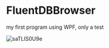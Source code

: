 # FluentDBBrowser
my first program using WPF, only a test


![saTLIS0U9e](https://user-images.githubusercontent.com/34588988/119442261-de76af80-bcfd-11eb-9edc-559a70b506b3.png)
